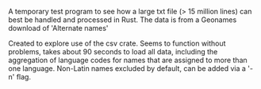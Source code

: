 
A temporary test program to see how a large txt file (> 15 million lines) can best be handled and processed in Rust.
The data is from a Geonames download of 'Alternate names'

Created to explore use of the csv crate.
Seems to function without problems, takes about 90 seconds to load all data, including the aggregation of language codes for names that are assigned to more than one language.
Non-Latin names excluded by default, can be added via a '-n' flag.
